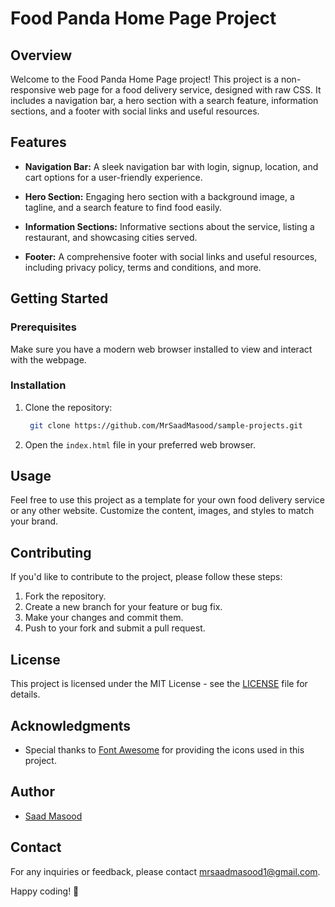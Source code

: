 # Food Panda Home Page Project

## Overview

Welcome to the Food Panda Home Page project! This project is a non-responsive web page for a food delivery service, designed with raw CSS. It includes a navigation bar, a hero section with a search feature, information sections, and a footer with social links and useful resources.

## Features

- **Navigation Bar:** A sleek navigation bar with login, signup, location, and cart options for a user-friendly experience.

- **Hero Section:** Engaging hero section with a background image, a tagline, and a search feature to find food easily.

- **Information Sections:** Informative sections about the service, listing a restaurant, and showcasing cities served.

- **Footer:** A comprehensive footer with social links and useful resources, including privacy policy, terms and conditions, and more.

## Getting Started

### Prerequisites

Make sure you have a modern web browser installed to view and interact with the webpage.

### Installation

1. Clone the repository:

   ```bash
    git clone https://github.com/MrSaadMasood/sample-projects.git
   ```

2. Open the `index.html` file in your preferred web browser.

## Usage

Feel free to use this project as a template for your own food delivery service or any other website. Customize the content, images, and styles to match your brand.

## Contributing

If you'd like to contribute to the project, please follow these steps:

1. Fork the repository.
2. Create a new branch for your feature or bug fix.
3. Make your changes and commit them.
4. Push to your fork and submit a pull request.

## License

This project is licensed under the MIT License - see the [LICENSE](LICENSE) file for details.

## Acknowledgments

- Special thanks to [Font Awesome](https://fontawesome.com/) for providing the icons used in this project.

## Author

- [Saad Masood](https://www.linkedin.com/in/saad-masood-8b100125b/)

## Contact

For any inquiries or feedback, please contact mrsaadmasood1@gmail.com.

Happy coding! 🚀
